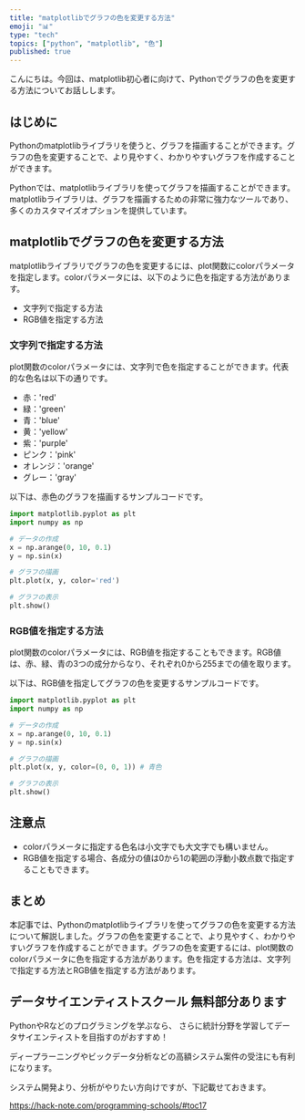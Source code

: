 ```yaml
---
title: "matplotlibでグラフの色を変更する方法"
emoji: "📊"
type: "tech"
topics: ["python", "matplotlib", "色"]
published: true
---
```


こんにちは。今回は、matplotlib初心者に向けて、Pythonでグラフの色を変更する方法についてお話しします。

## はじめに

Pythonのmatplotlibライブラリを使うと、グラフを描画することができます。グラフの色を変更することで、より見やすく、わかりやすいグラフを作成することができます。

Pythonでは、matplotlibライブラリを使ってグラフを描画することができます。matplotlibライブラリは、グラフを描画するための非常に強力なツールであり、多くのカスタマイズオプションを提供しています。

## matplotlibでグラフの色を変更する方法

matplotlibライブラリでグラフの色を変更するには、plot関数にcolorパラメータを指定します。colorパラメータには、以下のように色を指定する方法があります。

- 文字列で指定する方法
- RGB値を指定する方法

### 文字列で指定する方法

plot関数のcolorパラメータには、文字列で色を指定することができます。代表的な色名は以下の通りです。

- 赤：'red'
- 緑：'green'
- 青：'blue'
- 黄：'yellow'
- 紫：'purple'
- ピンク：'pink'
- オレンジ：'orange'
- グレー：'gray'

以下は、赤色のグラフを描画するサンプルコードです。

```python
import matplotlib.pyplot as plt
import numpy as np

# データの作成
x = np.arange(0, 10, 0.1)
y = np.sin(x)

# グラフの描画
plt.plot(x, y, color='red')

# グラフの表示
plt.show()
```

### RGB値を指定する方法

plot関数のcolorパラメータには、RGB値を指定することもできます。RGB値は、赤、緑、青の3つの成分からなり、それぞれ0から255までの値を取ります。

以下は、RGB値を指定してグラフの色を変更するサンプルコードです。

```python
import matplotlib.pyplot as plt
import numpy as np

# データの作成
x = np.arange(0, 10, 0.1)
y = np.sin(x)

# グラフの描画
plt.plot(x, y, color=(0, 0, 1)) # 青色

# グラフの表示
plt.show()
```

## 注意点

- colorパラメータに指定する色名は小文字でも大文字でも構いません。
- RGB値を指定する場合、各成分の値は0から1の範囲の浮動小数点数で指定することもできます。

## まとめ

本記事では、Pythonのmatplotlibライブラリを使ってグラフの色を変更する方法について解説しました。グラフの色を変更することで、より見やすく、わかりやすいグラフを作成することができます。グラフの色を変更するには、plot関数のcolorパラメータに色を指定する方法があります。色を指定する方法は、文字列で指定する方法とRGB値を指定する方法があります。

## データサイエンティストスクール 無料部分あります
PythonやRなどのプログラミングを学ぶなら、
さらに統計分野を学習してデータサイエンティストを目指すのがおすすめ！

ディープラーニングやビックデータ分析などの高額システム案件の受注にも有利になります。

システム開発より、分析がやりたい方向けですが、下記載せておきます。

https://hack-note.com/programming-schools/#toc17

